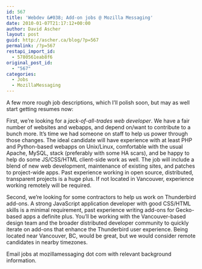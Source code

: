 ```yaml
---
id: 567
title: 'Webdev &#038; Add-on jobs @ Mozilla Messaging'
date: 2010-01-07T21:17:12+00:00
author: David Ascher
layout: post
guid: http://ascher.ca/blog/?p=567
permalink: /?p=567
restapi_import_id:
  - 5780561eab8f6
original_post_id:
  - "567"
categories:
  - Jobs
  - MozillaMessaging
---
```

A few more rough job descriptions, which I&#8217;ll polish soon, but may as well start getting resumes now:

First, we&#8217;re looking for a _jack-of-all-trades web developer_. We have a fair number of websites and webapps, and depend on/want to contribute to a bunch more. It&#8217;s time we had someone on staff to help us power through those changes. The ideal candidate will have experience with at least PHP and Python-based webapps on Unix/Linux, comfortable with the usual Apache, MySQL, stack (preferably with some HA scars), and be happy to help do some JS/CSS/HTML client-side work as well. The job will include a blend of new web development, maintenance of existing sites, and patches to project-wide apps. Past experience working in open source, distributed, transparent projects is a huge plus. If not located in Vancouver, experience working remotely will be required.

Second, we&#8217;re looking for some contractors to help us work on Thunderbird add-ons. A strong JavaScript application developer with good CSS/HTML skills is a minimal requirement, past experience writing add-ons for Gecko-based apps a definite plus. You&#8217;ll be working with the Vancouver-based design team and the broader distributed developer community to quickly iterate on add-ons that enhance the Thunderbird user experience. Being located near Vancouver, BC, would be great, but we would consider remote candidates in nearby timezones.

Email jobs at mozillamessaging dot com with relevant background information.
